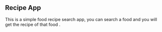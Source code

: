 ## Recipe App

This is a simple food recipe search app, you can search a food and you will get the recipe of that food .
